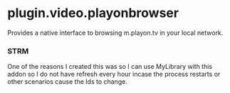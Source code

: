 # plugin.video.playonbrowser
Provides a native interface to browsing m.playon.tv in your local network. 

### STRM 
One of the reasons I created this was so I can use MyLibrary with this addon so I do not have refresh every hour incase the process restarts or other scenarios cause the Ids to change. 
